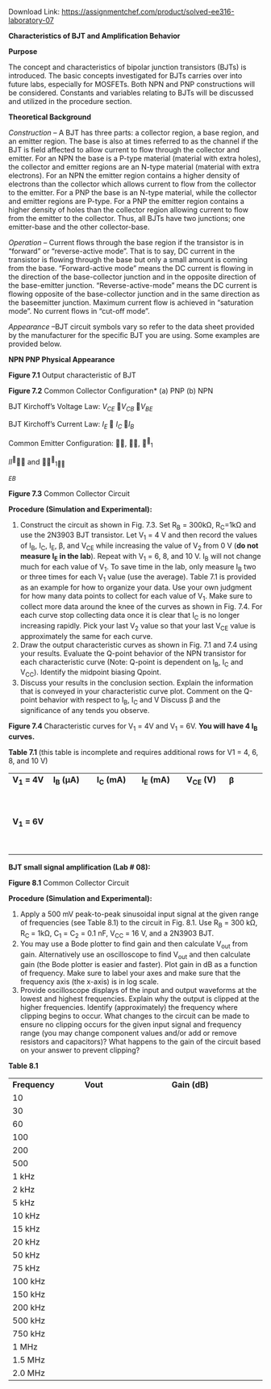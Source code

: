 Download Link: https://assignmentchef.com/product/solved-ee316-laboratory-07
<br>
<strong> </strong>

<strong>Characteristics of BJT and Amplification Behavior </strong>

<strong>Purpose </strong><strong> </strong>

The concept and characteristics of bipolar junction transistors (BJTs) is introduced. The basic concepts investigated for BJTs carries over into future labs, especially for MOSFETs. Both NPN and PNP constructions will be considered. Constants and variables relating to BJTs will be discussed and utilized in the procedure section.

<strong>Theoretical Background</strong>

<em>Construction </em>– A BJT has three parts: a collector region, a base region, and an emitter region. The base is also at times referred to as the channel if the BJT is field affected to allow current to flow through the collector and emitter. For an NPN the base is a P-type material (material with extra holes), the collector and emitter regions are an N-type material (material with extra electrons). For an NPN the emitter region contains a higher density of electrons than the collector which allows current to flow from the collector to the emitter. For a PNP the base is an N-type material, while the collector and emitter regions are P-type. For a PNP the emitter region contains a higher density of holes than the collector region allowing current to flow from the emitter to the collector. Thus, all BJTs have two junctions; one emitter-base and the other collector-base.




<em>Operation </em>– Current flows through the base region if the transistor is in “forward” or “reverse-active mode”. That is to say, DC current in the transistor is flowing through the base but only a small amount is coming from the base. “Forward-active mode” means the DC current is flowing in the direction of the base-collector junction and in the opposite direction of the base-emitter junction. “Reverse-active-mode” means the DC current is flowing opposite of the base-collector junction and in the same direction as the baseemitter junction. Maximum current flow is achieved in “saturation mode”. No current flows in “cut-off mode”.




<em>Appearance</em> –BJT circuit symbols vary so refer to the data sheet provided by the manufacturer for the specific BJT you are using. Some examples are provided below.

<strong>        NPN                                  PNP                                            Physical Appearance</strong>




<strong> </strong>

<strong> </strong>




<strong>Figure 7.1</strong> Output characteristic of BJT







<strong>Figure 7.2</strong> Common Collector Configuration* (a) PNP (b) NPN

BJT Kirchoff’s Voltage Law: <em>V</em><em><sub>CE </sub></em><em>V</em><em><sub>CB </sub></em><em>V</em><em><sub>BE</sub></em>

BJT Kirchoff’s Current Law: <em>I</em><em><sub>E </sub></em> <em>I</em><em><sub>C </sub></em><em>I</em><em><sub>B</sub></em>

Common Emitter Configuration: , , <sup></sup><sub>1</sub>

<em>II</em><sup></sup> and <sup></sup><sub>1</sub><sub></sub><sub></sub>

<em><sub>EB</sub></em>




<strong>Figure 7.3</strong> Common Collector Circuit

<strong>Procedure (Simulation and Experimental): </strong>

<ol>

 <li>Construct the circuit as shown in Fig. 7.3. Set R<sub>B</sub> = 300kΩ, R<sub>C</sub>=1kΩ and use the 2N3903 BJT transistor. Let V<sub>1</sub> = 4 V and then record the values of I<sub>B</sub>, I<sub>C</sub>, I<sub>E</sub>, β, and V<sub>CE </sub>while increasing the value of V<sub>2 </sub>from 0 V (<strong>do not measure I<sub>E</sub> in the lab</strong>). Repeat with V<sub>1</sub> = 6, 8, and 10 V. I<sub>B</sub> will not change much for each value of V<sub>1</sub>. To save time in the lab, only measure I<sub>B</sub> two or three times for each V<sub>1</sub> value (use the average). Table 7.1 is provided as an example for how to organize your data. Use your own judgment for how many data points to collect for each value of V<sub>1</sub>. Make sure to collect more data around the knee of the curves as shown in Fig. 7.4. For each curve stop collecting data once it is clear that I<sub>C</sub> is no longer increasing rapidly. Pick your last V<sub>2</sub> value so that your last V<sub>CE</sub> value is approximately the same for each curve.</li>

 <li>Draw the output characteristic curves as shown in Fig. 7.1 and 7.4 using your results. Evaluate the Q-point behavior of the NPN transistor for each characteristic curve (Note: Q-point is dependent on I<sub>B</sub>, I<sub>C</sub> and V<sub>CC</sub>). Identify the midpoint biasing Qpoint.</li>

 <li>Discuss your results in the conclusion section. Explain the information that is conveyed in your characteristic curve plot. Comment on the Q-point behavior with respect to I<sub>B</sub>, I<sub>C</sub> and V Discuss β and the significance of any tends you observe.</li>

</ol>




<strong>Figure 7.4 </strong>Characteristic curves for V<sub>1</sub> = 4V and V<sub>1</sub> = 6V. <strong>You will have 4 I<sub>B</sub> curves. </strong>

<strong>Table 7.1 </strong>(this table is incomplete and requires additional rows for V1 = 4, 6, 8, and 10 V)

<table width="639">

 <tbody>

  <tr>

   <td width="106"><strong>V<sub>1</sub> = 4V </strong></td>

   <td width="106"><strong>I<sub>B</sub> (</strong><strong>µA) </strong></td>

   <td width="106"><strong>I<sub>C</sub> (mA) </strong></td>

   <td width="106"><strong>I<sub>E</sub> (mA) </strong></td>

   <td width="106"><strong>V<sub>CE</sub> (V) </strong></td>

   <td width="106"><strong>β </strong></td>

  </tr>

  <tr>

   <td width="106"><strong> </strong></td>

   <td width="106"><strong> </strong></td>

   <td width="106"><strong> </strong></td>

   <td width="106"><strong> </strong></td>

   <td width="106"><strong> </strong></td>

   <td width="106"><strong> </strong></td>

  </tr>

  <tr>

   <td width="106"><strong> </strong></td>

   <td width="106"><strong> </strong></td>

   <td width="106"><strong> </strong></td>

   <td width="106"><strong> </strong></td>

   <td width="106"><strong> </strong></td>

   <td width="106"><strong> </strong></td>

  </tr>

  <tr>

   <td width="106"><strong> </strong></td>

   <td width="106"><strong> </strong></td>

   <td width="106"><strong> </strong></td>

   <td width="106"><strong> </strong></td>

   <td width="106"><strong> </strong></td>

   <td width="106"><strong> </strong></td>

  </tr>

  <tr>

   <td width="106"><strong> </strong></td>

   <td width="106"><strong> </strong></td>

   <td width="106"><strong> </strong></td>

   <td width="106"><strong> </strong></td>

   <td width="106"><strong> </strong></td>

   <td width="106"><strong> </strong></td>

  </tr>

  <tr>

   <td width="106"><strong> </strong></td>

   <td width="106"><strong> </strong></td>

   <td width="106"><strong> </strong></td>

   <td width="106"><strong> </strong></td>

   <td width="106"><strong> </strong></td>

   <td width="106"><strong> </strong></td>

  </tr>

  <tr>

   <td width="106"><strong> </strong></td>

   <td width="106"><strong> </strong></td>

   <td width="106"><strong> </strong></td>

   <td width="106"><strong> </strong></td>

   <td width="106"><strong> </strong></td>

   <td width="106"><strong> </strong></td>

  </tr>

  <tr>

   <td width="106"><strong> </strong></td>

   <td width="106"><strong> </strong></td>

   <td width="106"><strong> </strong></td>

   <td width="106"><strong> </strong></td>

   <td width="106"><strong> </strong></td>

   <td width="106"><strong> </strong></td>

  </tr>

  <tr>

   <td width="106"><strong> </strong></td>

   <td width="106"><strong> </strong></td>

   <td width="106"><strong> </strong></td>

   <td width="106"><strong> </strong></td>

   <td width="106"><strong> </strong></td>

   <td width="106"><strong> </strong></td>

  </tr>

  <tr>

   <td width="106"><strong> </strong></td>

   <td width="106"><strong> </strong></td>

   <td width="106"><strong> </strong></td>

   <td width="106"><strong> </strong></td>

   <td width="106"><strong> </strong></td>

   <td width="106"><strong> </strong></td>

  </tr>

  <tr>

   <td width="106"><strong>V<sub>1</sub> = 6V </strong></td>

   <td width="106"><strong> </strong></td>

   <td width="106"><strong> </strong></td>

   <td width="106"><strong> </strong></td>

   <td width="106"><strong> </strong></td>

   <td width="106"><strong> </strong></td>

  </tr>

  <tr>

   <td width="106"><strong> </strong></td>

   <td width="106"><strong> </strong></td>

   <td width="106"><strong> </strong></td>

   <td width="106"><strong> </strong></td>

   <td width="106"><strong> </strong></td>

   <td width="106"><strong> </strong></td>

  </tr>

  <tr>

   <td width="106"><strong> </strong></td>

   <td width="106"><strong> </strong></td>

   <td width="106"><strong> </strong></td>

   <td width="106"><strong> </strong></td>

   <td width="106"><strong> </strong></td>

   <td width="106"><strong> </strong></td>

  </tr>

  <tr>

   <td width="106"><strong> </strong></td>

   <td width="106"><strong> </strong></td>

   <td width="106"><strong> </strong></td>

   <td width="106"><strong> </strong></td>

   <td width="106"><strong> </strong></td>

   <td width="106"><strong> </strong></td>

  </tr>

  <tr>

   <td width="106"><strong> </strong></td>

   <td width="106"><strong> </strong></td>

   <td width="106"><strong> </strong></td>

   <td width="106"><strong> </strong></td>

   <td width="106"><strong> </strong></td>

   <td width="106"><strong> </strong></td>

  </tr>

  <tr>

   <td width="106"><strong> </strong></td>

   <td width="106"><strong> </strong></td>

   <td width="106"><strong> </strong></td>

   <td width="106"><strong> </strong></td>

   <td width="106"><strong> </strong></td>

   <td width="106"><strong> </strong></td>

  </tr>

  <tr>

   <td width="106"><strong> </strong></td>

   <td width="106"><strong> </strong></td>

   <td width="106"><strong> </strong></td>

   <td width="106"><strong> </strong></td>

   <td width="106"><strong> </strong></td>

   <td width="106"><strong> </strong></td>

  </tr>

  <tr>

   <td width="106"><strong> </strong></td>

   <td width="106"><strong> </strong></td>

   <td width="106"><strong> </strong></td>

   <td width="106"><strong> </strong></td>

   <td width="106"><strong> </strong></td>

   <td width="106"><strong> </strong></td>

  </tr>

  <tr>

   <td width="106"><strong> </strong></td>

   <td width="106"><strong> </strong></td>

   <td width="106"><strong> </strong></td>

   <td width="106"><strong> </strong></td>

   <td width="106"><strong> </strong></td>

   <td width="106"><strong> </strong></td>

  </tr>

 </tbody>

</table>

<strong> </strong>

<strong> </strong>

<strong> </strong>

<strong> </strong>

<strong>BJT small signal amplification (Lab # 08): </strong>

<strong> </strong>

<strong>Figure 8.1</strong> Common Collector Circuit

<strong>Procedure (Simulation and Experimental): </strong>

<ol>

 <li>Apply a 500 mV peak-to-peak sinusoidal input signal at the given range of frequencies (see Table 8.1) to the circuit in Fig. 8.1. Use R<sub>B</sub> = 300 kΩ, R<sub>C </sub>= 1kΩ, C<sub>1</sub> = C<sub>2</sub> = 0.1 nF, V<sub>CC </sub>= 16 V, and a 2N3903 BJT.</li>

 <li>You may use a Bode plotter to find gain and then calculate V<sub>out</sub> from gain. Alternatively use an oscilloscope to find V<sub>out</sub> and then calculate gain (the Bode plotter is easier and faster). Plot gain in dB as a function of frequency. Make sure to label your axes and make sure that the frequency axis (the x-axis) is in log scale.</li>

 <li>Provide oscilloscope displays of the input and output waveforms at the lowest and highest frequencies. Explain why the output is clipped at the higher frequencies. Identify (approximately) the frequency where clipping begins to occur. What changes to the circuit can be made to ensure no clipping occurs for the given input signal and frequency range (you may change component values and/or add or remove resistors and capacitors)? What happens to the gain of the circuit based on your answer to prevent clipping?</li>

</ol>













<strong>Table 8.1 </strong>

<table width="559">

 <tbody>

  <tr>

   <td width="142"><strong>Frequency </strong></td>

   <td width="198"><strong>Vout </strong></td>

   <td width="219"><strong>Gain (dB) </strong></td>

  </tr>

  <tr>

   <td width="142">10</td>

   <td width="198"> </td>

   <td width="219"> </td>

  </tr>

  <tr>

   <td width="142">30</td>

   <td width="198"> </td>

   <td width="219"> </td>

  </tr>

  <tr>

   <td width="142">60</td>

   <td width="198"> </td>

   <td width="219"> </td>

  </tr>

  <tr>

   <td width="142">100</td>

   <td width="198"> </td>

   <td width="219"> </td>

  </tr>

  <tr>

   <td width="142">200</td>

   <td width="198"> </td>

   <td width="219"> </td>

  </tr>

  <tr>

   <td width="142">500</td>

   <td width="198"> </td>

   <td width="219"> </td>

  </tr>

  <tr>

   <td width="142">1 kHz</td>

   <td width="198"> </td>

   <td width="219"> </td>

  </tr>

  <tr>

   <td width="142">2 kHz</td>

   <td width="198"> </td>

   <td width="219"> </td>

  </tr>

  <tr>

   <td width="142">5 kHz</td>

   <td width="198"> </td>

   <td width="219"> </td>

  </tr>

  <tr>

   <td width="142">10 kHz</td>

   <td width="198"> </td>

   <td width="219"> </td>

  </tr>

  <tr>

   <td width="142">15 kHz</td>

   <td width="198"> </td>

   <td width="219"> </td>

  </tr>

  <tr>

   <td width="142">20 kHz</td>

   <td width="198"> </td>

   <td width="219"> </td>

  </tr>

  <tr>

   <td width="142">50 kHz</td>

   <td width="198"> </td>

   <td width="219"> </td>

  </tr>

  <tr>

   <td width="142">75 kHz</td>

   <td width="198"> </td>

   <td width="219"> </td>

  </tr>

  <tr>

   <td width="142">100 kHz</td>

   <td width="198"> </td>

   <td width="219"> </td>

  </tr>

  <tr>

   <td width="142">150 kHz</td>

   <td width="198"> </td>

   <td width="219"> </td>

  </tr>

  <tr>

   <td width="142">200 kHz</td>

   <td width="198"> </td>

   <td width="219"> </td>

  </tr>

  <tr>

   <td width="142">500 kHz</td>

   <td width="198"> </td>

   <td width="219"> </td>

  </tr>

  <tr>

   <td width="142">750 kHz</td>

   <td width="198"> </td>

   <td width="219"> </td>

  </tr>

  <tr>

   <td width="142">1 MHz</td>

   <td width="198"> </td>

   <td width="219"> </td>

  </tr>

  <tr>

   <td width="142">1.5 MHz</td>

   <td width="198"> </td>

   <td width="219"> </td>

  </tr>

  <tr>

   <td width="142">2.0 MHz</td>

   <td width="198"> </td>

   <td width="219"> </td>

  </tr>

 </tbody>

</table>


